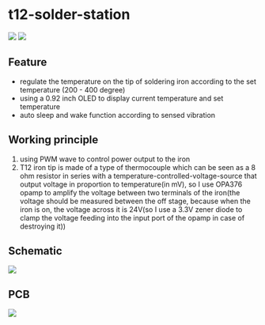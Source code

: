 # t12-solder-station

![](/document/imgs/1.jpg)
![](/document/imgs/2.jpg)

## Feature
* regulate the temperature on the tip of soldering iron according to the set temperature (200 - 400 degree)
* using a 0.92 inch OLED to display current temperature and set temperature
* auto sleep and wake function according to sensed vibration

## Working principle
1. using PWM wave to control power output to the iron
2. T12 iron tip is made of a type of thermocouple which can be seen as a 8 ohm resistor in series with a temperature-controlled-voltage-source that output voltage in proportion to temperature(in mV), so I use OPA376 opamp to amplify the voltage between two terminals of the iron(the voltage should be measured between the off stage, because when the iron is on, the voltage across it is 24V(so I use a 3.3V zener diode to clamp the voltage feeding into the input port of the opamp in case of destroying it))

## Schematic
![](/document/imgs/sch.png)

## PCB
![](/document/imgs/pcb.jpg)
